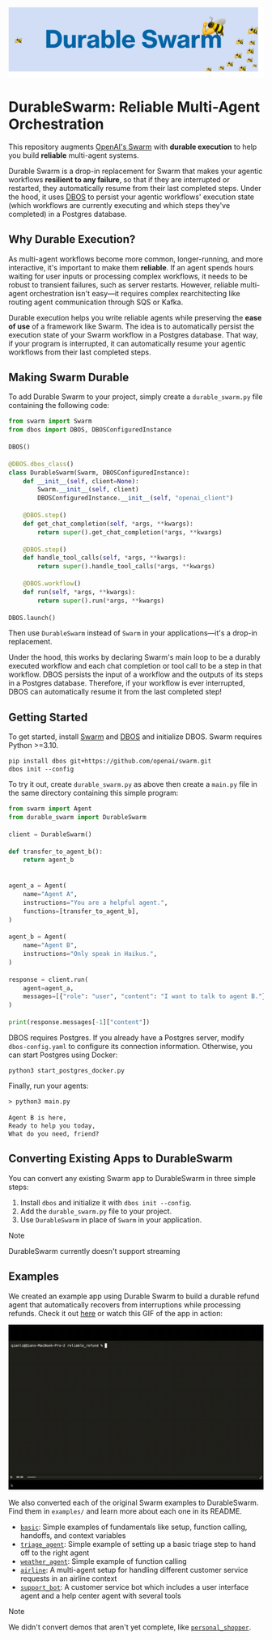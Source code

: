 ![Durable Swarm Logo](assets/durable-swarm-banner.png)

# DurableSwarm: Reliable Multi-Agent Orchestration

This repository augments [OpenAI's Swarm](https://github.com/openai/swarm) with **durable execution** to help you build **reliable** multi-agent systems.

Durable Swarm is a drop-in replacement for Swarm that makes your agentic workflows **resilient to any failure**, so that if they are interrupted or restarted, they automatically resume from their last completed steps.
Under the hood, it uses [DBOS](https://github.com/dbos-inc/dbos-transact-py) to persist your agentic workflows' execution state (which workflows are currently executing and which steps they've completed) in a Postgres database.

## Why Durable Execution?

As multi-agent workflows become more common, longer-running, and more interactive, it's important to make them **reliable**.
If an agent spends hours waiting for user inputs or processing complex workflows, it needs to be robust to transient failures, such as server restarts.
However, reliable multi-agent orchestration isn't easy&mdash;it requires complex rearchitecting like routing agent communication through SQS or Kafka.

Durable execution helps you write reliable agents while preserving the **ease of use** of a framework like Swarm.
The idea is to automatically persist the execution state of your Swarm workflow in a Postgres database.
That way, if your program is interrupted, it can automatically resume your agentic workflows from their last completed steps.


## Making Swarm Durable

To add Durable Swarm to your project, simply create a `durable_swarm.py` file containing the following code:

```python
from swarm import Swarm
from dbos import DBOS, DBOSConfiguredInstance

DBOS()

@DBOS.dbos_class()
class DurableSwarm(Swarm, DBOSConfiguredInstance):
    def __init__(self, client=None):
        Swarm.__init__(self, client)
        DBOSConfiguredInstance.__init__(self, "openai_client")

    @DBOS.step()
    def get_chat_completion(self, *args, **kwargs):
        return super().get_chat_completion(*args, **kwargs)

    @DBOS.step()
    def handle_tool_calls(self, *args, **kwargs):
        return super().handle_tool_calls(*args, **kwargs)

    @DBOS.workflow()
    def run(self, *args, **kwargs):
        return super().run(*args, **kwargs)

DBOS.launch()
```

Then use `DurableSwarm` instead of `Swarm` in your applications&mdash;it's a drop-in replacement.

Under the hood, this works by declaring Swarm's main loop to be a durably executed workflow and each chat completion or tool call to be a step in that workflow.
DBOS persists the input of a workflow and the outputs of its steps in a Postgres database.
Therefore, if your workflow is ever interrupted, DBOS can automatically resume it from the last completed step!

## Getting Started

To get started, install [Swarm](https://github.com/openai/swarm/tree/main) and [DBOS](https://github.com/dbos-inc/dbos-transact-py) and initialize DBOS. Swarm requires Python >=3.10.

```
pip install dbos git+https://github.com/openai/swarm.git
dbos init --config
```

To try it out, create `durable_swarm.py` as above then create a `main.py` file in the same directory containing this simple program:

```python
from swarm import Agent
from durable_swarm import DurableSwarm

client = DurableSwarm()

def transfer_to_agent_b():
    return agent_b


agent_a = Agent(
    name="Agent A",
    instructions="You are a helpful agent.",
    functions=[transfer_to_agent_b],
)

agent_b = Agent(
    name="Agent B",
    instructions="Only speak in Haikus.",
)

response = client.run(
    agent=agent_a,
    messages=[{"role": "user", "content": "I want to talk to agent B."}],
)

print(response.messages[-1]["content"])
```

DBOS requires Postgres.
If you already have a Postgres server, modify `dbos-config.yaml` to configure its connection information.
Otherwise, you can start Postgres using Docker:

```
python3 start_postgres_docker.py
```

Finally, run your agents:
```
> python3 main.py

Agent B is here,
Ready to help you today,
What do you need, friend?
```

## Converting Existing Apps to DurableSwarm

You can convert any existing Swarm app to DurableSwarm in three simple steps:

1. Install `dbos` and initialize it with `dbos init --config`.
2. Add the `durable_swarm.py` file to your project.
3. Use `DurableSwarm` in place of `Swarm` in your application.

> [!NOTE]
> DurableSwarm currently doesn't support streaming

## Examples

We created an example app using Durable Swarm to build a durable refund agent that automatically recovers from interruptions while processing refunds.
Check it out [here](examples/reliable_refund/) or watch this GIF of the app in action:

![Durable Swarm Demo](assets/demo.gif)

We also converted each of the original Swarm examples to DurableSwarm. Find them in `examples/` and learn more about each one in its README.

- [`basic`](examples/basic/): Simple examples of fundamentals like setup, function calling, handoffs, and context variables
- [`triage_agent`](examples/triage_agent/): Simple example of setting up a basic triage step to hand off to the right agent
- [`weather_agent`](examples/weather_agent/): Simple example of function calling
- [`airline`](examples/airline/): A multi-agent setup for handling different customer service requests in an airline context
- [`support_bot`](examples/support_bot/): A customer service bot which includes a user interface agent and a help center agent with several tools

> [!NOTE]
> We didn't convert demos that aren't yet complete, like [`personal_shopper`](https://github.com/openai/swarm/issues/49).